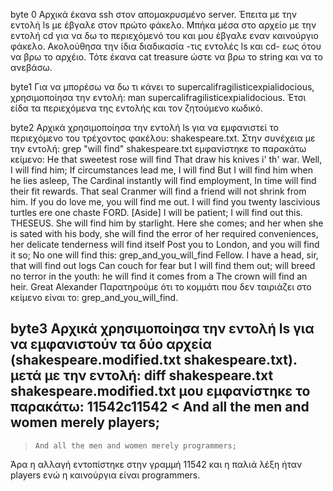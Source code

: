 byte 0
Αρχικά έκανα ssh στον απομακρυσμένο server. Έπειτα με την εντολή ls με έβγαλε στον πρώτο φάκελο. Μπήκα μέσα στο αρχείο με την εντολή cd για να δω το περιεχόμενό του και μου έβγαλε εναν καινούργιο φάκελο. Ακολούθησα την ίδια διαδικασία -τις εντολές ls και cd- εως ότου να βρω το αρχέιο. Τότε έκανα cat treasure ώστε να βρω το string και να το ανεβάσω. 

byte1
Για να μπορέσω να δω τι κάνει το supercalifragilisticexpialidocious, χρησιμοποίησα την εντολή: man supercalifragilisticexpialidocious. Έτσι είδα τα περιεχόμενα της εντολής και τον ζητούμενο κωδικό.

byte2
Αρχικά χρησιμοποίησα την εντολή ls για να εμφανιστεί το περιεχόμενο του τρέχοντος φακέλου: shakespeare.txt. Στην συνέχεια με την εντολή: grep "will find" shakespeare.txt εμφανίστηκε το παρακάτω κείμενο: He that sweetest rose will find
    That draw his knives i' th' war. Well, I will find him;
    If circumstances lead me, I will find
    But I will find him when he lies asleep,
    The Cardinal instantly will find employment,
    In time will find their fit rewards. That seal
    Cranmer will find a friend will not shrink from him.
    If you do love me, you will find me out.
    I will find you twenty lascivious turtles ere one chaste
  FORD.  [Aside]  I will be patient; I will find out this.
  THESEUS. She will find him by starlight. Here she comes; and her
    when she is sated with his body, she will find the error of her
    required conveniences, her delicate tenderness will find itself
    Post you to London, and you will find it so;
No one will find this: grep_and_you_will_find
  Fellow. I have a head, sir, that will find out logs
    Can couch for fear but I will find them out;
    will breed no terror in the youth: he will find it comes from a
    The crown will find an heir. Great Alexander
Παρατηρούμε ότι το κομμάτι που δεν ταιριάζει στο κείμενο είναι το: grep_and_you_will_find.

byte3
Αρχικά χρησιμοποίησα την εντολή ls για να εμφανιστούν τα δύο αρχεία (shakespeare.modified.txt  shakespeare.txt). μετά με την εντολή: diff shakespeare.txt shakespeare.modified.txt μου εμφανίστηκε το παρακάτω:
11542c11542
<     And all the men and women merely players;
---
>     And all the men and women merely programmers;
Άρα η αλλαγή εντοπίστηκε στην γραμμή 11542 και η παλιά λέξη ήταν players ενώ η καινούργια είναι programmers.

